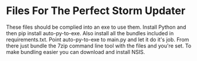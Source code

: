 # Files For The Perfect Storm Updater

These files should be complied into an exe to use them.  Install Python and then pip install auto-py-to-exe. Also install all the bundles included in requirements.txt.
Point auto-py-to-exe to main.py and let it do it's job. From there just bundle the 7zip command line tool with the files and you're set.
To make bundling easier you can download and install NSIS. 
